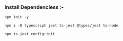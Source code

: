 ### Install Dependenciess :-

```
npm init -y
```

```
npm i -D typescript jest ts-jest @types/jest ts-node
```

```
npx ts-jest config:init
```
